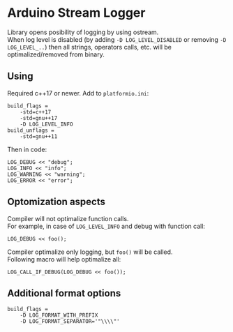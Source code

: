 # Arduino Stream Logger
Library opens posibility of logging by using ostream.\
When log level is disabled (by adding `-D LOG_LEVEL_DISABLED` or removing `-D LOG_LEVEL_..`) then all strings, operators calls, etc. will be optimalized/removed from binary.

## Using
Required c++17 or newer. Add to `platformio.ini`:
```
build_flags =
	-std=c++17
	-std=gnu++17
	-D LOG_LEVEL_INFO
build_unflags =
	-std=gnu++11
```
Then in code:
```
LOG_DEBUG << "debug";
LOG_INFO << "info";
LOG_WARNING << "warning";
LOG_ERROR << "error";
```

## Optomization aspects
Compiler will not optimalize function calls.\
For example, in case of `LOG_LEVEL_INFO` and debug with function call:
```
LOG_DEBUG << foo();
```
Compiler optimalize only logging, but `foo()` will be called.\
Following macro will help optimalize all:
```
LOG_CALL_IF_DEBUG(LOG_DEBUG << foo());
```

## Additional format options

```
build_flags =
	-D LOG_FORMAT_WITH_PREFIX
	-D LOG_FORMAT_SEPARATOR='"\\\\"'
```